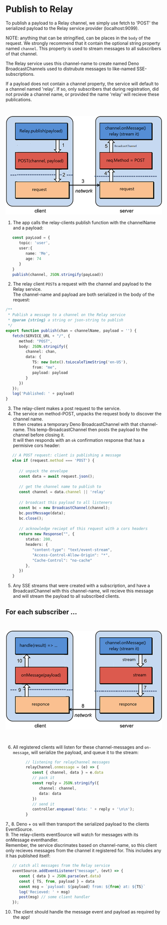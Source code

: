 # Publish to Relay
To publish a payload to a Relay channel, we simply use fetch to 'POST' the serialized payload to the Relay service provider (localhost:9099).  
 
NOTE: anything that can be stringified, can be places in the `body` of the request. We strongly recommend that it contain the optional string property named `channel`. This property is used to stream messages to all subscribers of that channel.  
 
The Relay service uses this channel-name to create named Deno BroadcastChannels used to distrubute messages to like-named SSE-subscriptions.    

If a payload does not contain a channel property, the service will default to a channel named 'relay'.  If so, only subscribers that during registration, did not provide a channel name, or provided the name 'relay' will recieve these publications. 

<br/>

![Alt text](/docs/pub-flow1.png)

1. The app calls the relay-clients publish function with the channelName and a payload:
```ts
   const payLoad = { 
      topic: 'user', 
      user:{ 
         name: 'Me', 
         age: 74 
      } 
   }
   publish(channel, JSON.stringify(payLoad))
```
2. The relay client `POST`s a request with the channel and payload to the Relay service.   
The channel-name and payload are both serialized in the body of the request:
```ts
/**
 * Publish a message to a channel on the Relay service
 * @param {string} a string or json-string to publish
 */
export function publish(chan = channelName, payload = '') {
   fetch(SERVICE_URL + "/", {
      method: "POST",
      body: JSON.stringify({
         channel: chan,
         data: {
            TS: new Date().toLocaleTimeString('en-US'),
            from: "me",
            payload: payload
         }
      })
   });
   log('Published: ' + payload)
}
```
3. The relay-client makes a post request to the service.
4. The service on method-POST, unpacks the request body to discover the channel name.   
It then creates a temporary Deno BroadcastChannel with that channel-name. 
This temp-BroadcastChannel then posts the payload to the channel before closing it.   
It will then responds with an `ok` confirmation response that has a permisive cors header:
```ts
   // A POST request: client is publishing a message  
   else if (request.method === 'POST') {
      
      // unpack the envelope
      const data = await request.json();
      
      // get the channel name to publish to
      const channel = data.channel || 'relay'

      // broadcast this payload to all listeners
      const bc = new BroadcastChannel(channel);
      bc.postMessage(data);
      bc.close();
      
      // acknowledge reciept of this request with a cors headers
      return new Response("", {
         status: 200,
         headers: {
            "content-type": "text/event-stream",
            "Access-Control-Allow-Origin": "*",
            "Cache-Control": "no-cache"
         },
      })
   }
```
5. Any SSE streams that were created with a subscription, and have a BroadcastChannel with this channel-name, will recieve this message and will stream the payload to all subscribed clients.

## For each subscriber ...   

<br/>

![Alt text](/docs/pub-flow2.png)

<br/>

6. All registered clients will listen for these channel-messages and `on-message`, will serialize the payload, and queue it to the stream:
```ts
         // listening for relayChannel messages
         relayChannel.onmessage = (e) => {
            const { channel, data } = e.data
            // pack it
            const reply = JSON.stringify({
               channel: channel,
               data: data
            })
            // send it
            controller.enqueue('data: ' + reply + '\n\n');
         }
```
7., 8. Deno + os will then transport the serialized payload to the clients EventSource.   
9. The relay-clients eventSource will watch for messages with its onMessage eventhandler.   
Remember, the service discrimates based on channel-name, so this client only recieves messages from the channel it registered for. This includes any it has published itself:
```ts
   // catch all messages from the Relay service
   eventSource.addEventListener("message", (evt) => {
      const { data } = JSON.parse(evt.data)
      const { TS, from, payload } = data
      const msg = `payload: ${payload} from: ${from} at: ${TS}`
      log('Recieved: ' + msg)
      post(msg) // some client handler
   });
```
10. The client should handle the message event and payload as required by the app!